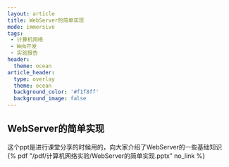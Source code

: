 ```yaml
---
layout: article
title: WebServer的简单实现
mode: immersive
tags:
 - 计算机网络
 - Web开发
 - 实验报告
header:
  theme: ocean
article_header:
  type: overlay
  theme: ocean
  background_color: '#f1f8ff'
  background_image: false
---
```


## WebServer的简单实现

 这个ppt是进行课堂分享的时候用的，向大家介绍了WebServer的一些基础知识
 {% pdf "/pdf/计算机网络实验/WebServer的简单实现.pptx" no_link %}